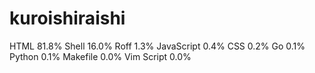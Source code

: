 # kuroishiraishi
HTML              81.8%
Shell             16.0%
Roff              1.3%
JavaScript        0.4%
CSS               0.2%
Go                0.1%
Python            0.1%
Makefile          0.0%
Vim Script        0.0%
